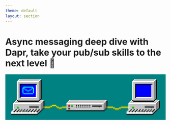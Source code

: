 ```yaml
---
theme: default
layout: section
---
```


# Async messaging deep dive with Dapr, take your pub/sub skills to the next level 🚀

![Win Pub/Sub Animation](.demo/slides/images/win-pubsub-x600-bg.gif)